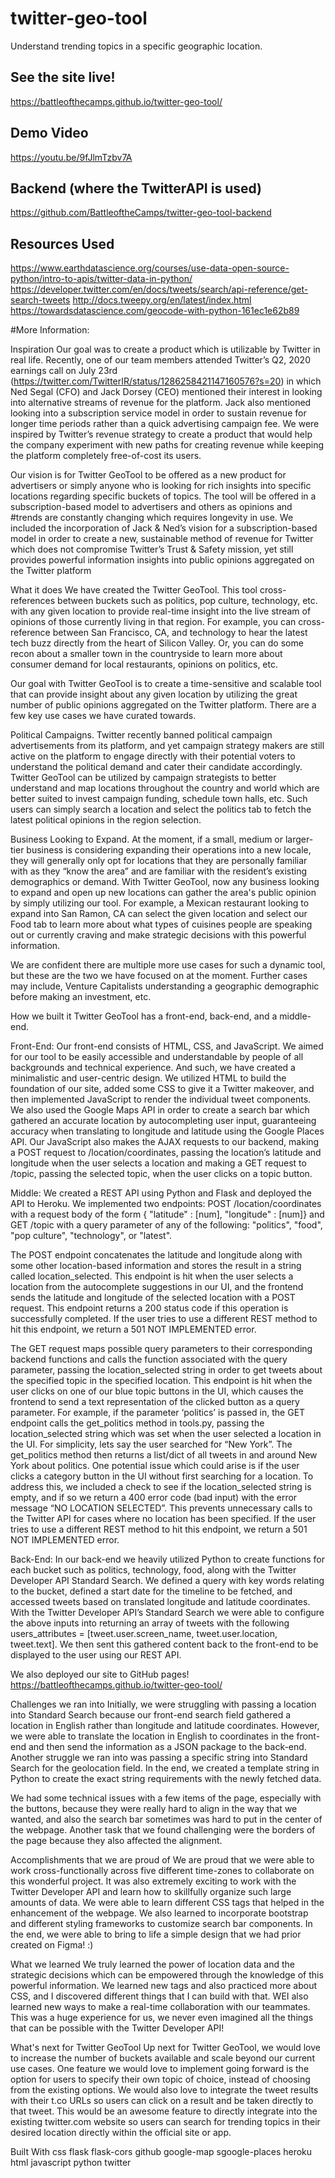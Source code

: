 # twitter-geo-tool
Understand trending topics in a specific geographic location. 

## See the site live!
https://battleofthecamps.github.io/twitter-geo-tool/

## Demo Video
https://youtu.be/9fJlmTzbv7A

## Backend (where the TwitterAPI is used)
https://github.com/BattleoftheCamps/twitter-geo-tool-backend

## Resources Used
https://www.earthdatascience.org/courses/use-data-open-source-python/intro-to-apis/twitter-data-in-python/
https://developer.twitter.com/en/docs/tweets/search/api-reference/get-search-tweets
http://docs.tweepy.org/en/latest/index.html
https://towardsdatascience.com/geocode-with-python-161ec1e62b89

#More Information: 

Inspiration
Our goal was to create a product which is utilizable by Twitter in real life. Recently, one of our team members attended Twitter’s Q2, 2020 earnings call on July 23rd (https://twitter.com/TwitterIR/status/1286258421147160576?s=20) in which Ned Segal (CFO) and Jack Dorsey (CEO) mentioned their interest in looking into alternative streams of revenue for the platform. Jack also mentioned looking into a subscription service model in order to sustain revenue for longer time periods rather than a quick advertising campaign fee. We were inspired by Twitter’s revenue strategy to create a product that would help the company experiment with new paths for creating revenue while keeping the platform completely free-of-cost its users.

Our vision is for Twitter GeoTool to be offered as a new product for advertisers or simply anyone who is looking for rich insights into specific locations regarding specific buckets of topics. The tool will be offered in a subscription-based model to advertisers and others as opinions and #trends are constantly changing which requires longevity in use. We included the incorporation of Jack & Ned’s vision for a subscription-based model in order to create a new, sustainable method of revenue for Twitter which does not compromise Twitter’s Trust & Safety mission, yet still provides powerful information insights into public opinions aggregated on the Twitter platform

What it does
We have created the Twitter GeoTool. This tool cross-references between buckets such as politics, pop culture, technology, etc. with any given location to provide real-time insight into the live stream of opinions of those currently living in that region. For example, you can cross-reference between San Francisco, CA, and technology to hear the latest tech buzz directly from the heart of Silicon Valley. Or, you can do some recon about a smaller town in the countryside to learn more about consumer demand for local restaurants, opinions on politics, etc.

Our goal with Twitter GeoTool is to create a time-sensitive and scalable tool that can provide insight about any given location by utilizing the great number of public opinions aggregated on the Twitter platform. There are a few key use cases we have curated towards.

Political Campaigns. Twitter recently banned political campaign advertisements from its platform, and yet campaign strategy makers are still active on the platform to engage directly with their potential voters to understand the political demand and cater their candidate accordingly. Twitter GeoTool can be utilized by campaign strategists to better understand and map locations throughout the country and world which are better suited to invest campaign funding, schedule town halls, etc. Such users can simply search a location and select the politics tab to fetch the latest political opinions in the region selection.

Business Looking to Expand. At the moment, if a small, medium or larger-tier business is considering expanding their operations into a new locale, they will generally only opt for locations that they are personally familiar with as they “know the area” and are familiar with the resident’s existing demographics or demand. With Twitter GeoTool, now any business looking to expand and open up new locations can gather the area's public opinion by simply utilizing our tool. For example, a Mexican restaurant looking to expand into San Ramon, CA can select the given location and select our Food tab to learn more about what types of cuisines people are speaking out or currently craving and make strategic decisions with this powerful information.

We are confident there are multiple more use cases for such a dynamic tool, but these are the two we have focused on at the moment. Further cases may include, Venture Capitalists understanding a geographic demographic before making an investment, etc.

How we built it
Twitter GeoTool has a front-end, back-end, and a middle-end.

Front-End: Our front-end consists of HTML, CSS, and JavaScript. We aimed for our tool to be easily accessible and understandable by people of all backgrounds and technical experience. And such, we have created a minimalistic and user-centric design. We utilized HTML to build the foundation of our site, added some CSS to give it a Twitter makeover, and then implemented JavaScript to render the individual tweet components. We also used the Google Maps API in order to create a search bar which gathered an accurate location by autocompleting user input, guaranteeing accuracy when translating to longitude and latitude using the Google Places API. Our JavaScript also makes the AJAX requests to our backend, making a POST request to /location/coordinates, passing the location’s latitude and longitude when the user selects a location and making a GET request to /topic, passing the selected topic, when the user clicks on a topic button.

Middle: We created a REST API using Python and Flask and deployed the API to Heroku. We implemented two endpoints: POST /location/coordinates with a request body of the form { "latitude" : [num], "longitude" : [num]} and GET /topic with a query parameter of any of the following: "politics", "food", "pop culture", "technology", or "latest".

The POST endpoint concatenates the latitude and longitude along with some other location-based information and stores the result in a string called location_selected. This endpoint is hit when the user selects a location from the autocomplete suggestions in our UI, and the frontend sends the latitude and longitude of the selected location with a POST request. This endpoint returns a 200 status code if this operation is successfully completed. If the user tries to use a different REST method to hit this endpoint, we return a 501 NOT IMPLEMENTED error.

The GET request maps possible query parameters to their corresponding backend functions and calls the function associated with the query parameter, passing the location_selected string in order to get tweets about the specified topic in the specified location. This endpoint is hit when the user clicks on one of our blue topic buttons in the UI, which causes the frontend to send a text representation of the clicked button as a query parameter. For example, if the parameter ‘politics’ is passed in, the GET endpoint calls the get_politics method in tools.py, passing the location_selected string which was set when the user selected a location in the UI. For simplicity, lets say the user searched for “New York”. The get_politics method then returns a list/dict of all tweets in and around New York about politics. One potential issue which could arise is if the user clicks a category button in the UI without first searching for a location. To address this, we included a check to see if the location_selected string is empty, and if so we return a 400 error code (bad input) with the error message “NO LOCATION SELECTED”. This prevents unnecessary calls to the Twitter API for cases where no location has been specified. If the user tries to use a different REST method to hit this endpoint, we return a 501 NOT IMPLEMENTED error.

Back-End: In our back-end we heavily utilized Python to create functions for each bucket such as politics, technology, food, along with the Twitter Developer API Standard Search. We defined a query with key words relating to the bucket, defined a start date for the timeline to be fetched, and accessed tweets based on translated longitude and latitude coordinates. With the Twitter Developer API’s Standard Search we were able to configure the above inputs into returning an array of tweets with the following users_attributes = [tweet.user.screen_name, tweet.user.location, tweet.text]. We then sent this gathered content back to the front-end to be displayed to the user using our REST API.

We also deployed our site to GitHub pages! https://battleofthecamps.github.io/twitter-geo-tool/

Challenges we ran into
Initially, we were struggling with passing a location into Standard Search because our front-end search field gathered a location in English rather than longitude and latitude coordinates. However, we were able to translate the location in English to coordinates in the front-end and then send the information as a JSON package to the back-end. Another struggle we ran into was passing a specific string into Standard Search for the geolocation field. In the end, we created a template string in Python to create the exact string requirements with the newly fetched data.

We had some technical issues with a few items of the page, especially with the buttons, because they were really hard to align in the way that we wanted, and also the search bar sometimes was hard to put in the center of the webpage. Another task that we found challenging were the borders of the page because they also affected the alignment.

Accomplishments that we are proud of
We are proud that we were able to work cross-functionally across five different time-zones to collaborate on this wonderful project. It was also extremely exciting to work with the Twitter Developer API and learn how to skillfully organize such large amounts of data. We were able to learn different CSS tags that helped in the enhancement of the webpage. We also learned to incorporate bootstrap and different styling frameworks to customize search bar components. In the end, we were able to bring to life a simple design that we had prior created on Figma! :)

What we learned
We truly learned the power of location data and the strategic decisions which can be empowered through the knowledge of this powerful information. We learned new tags and also practiced more about CSS, and I discovered different things that I can build with that. WEI also learned new ways to make a real-time collaboration with our teammates. This was a huge experience for us, we never even imagined all the things that can be possible with the Twitter Developer API!

What's next for Twitter GeoTool
Up next for Twitter GeoTool, we would love to increase the number of buckets available and scale beyond our current use cases. One feature we would love to implement going forward is the option for users to specify their own topic of choice, instead of choosing from the existing options. We would also love to integrate the tweet results with their t.co URLs so users can click on a result and be taken directly to that tweet. This would be an awesome feature to directly integrate into the existing twitter.com website so users can search for trending topics in their desired location directly within the official site or app.

Built With
css flask flask-cors github google-map sgoogle-places heroku html javascript python twitter

